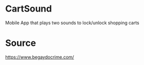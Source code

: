 # CartSound

Mobile App that plays two sounds to lock/unlock shopping carts

# Source
https://www.begaydocrime.com/
